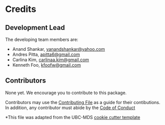# Credits


## Development Lead

The developing team members are:

* Anand Shankar, <vanandshankar@yahoo.com>
* Andres Pitta, <apitta6@gmail.com> 
* Carlina Kim, <carlinaa.kim@gmail.com> 
* Kenneth Foo, <kfoofw@gmail.com>

## Contributors

None yet. We encourage you to contribute to this package. 

Contributors may use the [Contributing File](https://github.com/UBC-MDS/pysketball/blob/master/CONTRIBUTING.md) as a guide for their contibutions. In addition, any contributor must abide by the [Code of Conduct](https://github.com/UBC-MDS/pysketball/blob/master/CONDUCT.md)

*This file was adapted from the UBC-MDS [cookie cutter template](https://github.com/UBC-MDS/cookiecutter-ubc-mds.git)
